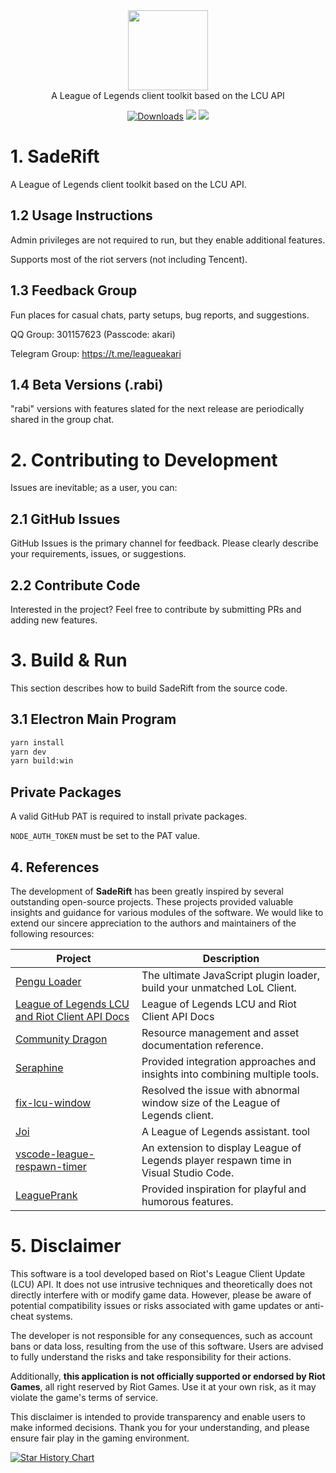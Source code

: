 <div align="center">
  <div>
    <img
    src="https://github.com/LeagueAkari/LeagueAkari/raw/HEAD/pictures/logo.png"
    width="128"
    height="128"
    />
  </div>
  A League of Legends client toolkit based on the LCU API
</div>

<p align="center">
    <a href="https://github.com/LeagueAkari/LeagueAkari/releases"><img src="https://img.shields.io/github/release/LeagueAkari/LeagueAkari.svg?style=flat-square&maxAge=600" alt="Downloads"></a>
    <a href="https://github.com/LeagueAkari/LeagueAkari/releases">
    <img src="https://img.shields.io/github/downloads/LeagueAkari/LeagueAkari/total?style=flat&label=Downloads"></a>
    <a href="https://github.com/LeagueAkari/LeagueAkari/stargazers">
    <img src="https://img.shields.io/github/stars/LeagueAkari/LeagueAkari?style=flat&label=Stars">
  </a>
</p>

# 1. SadeRift

A League of Legends client toolkit based on the LCU API.

## 1.2 Usage Instructions

Admin privileges are not required to run, but they enable additional features.

Supports most of the riot servers (not including Tencent).

## 1.3 Feedback Group

Fun places for casual chats, party setups, bug reports, and suggestions.

QQ Group: 301157623 (Passcode: akari)

Telegram Group: https://t.me/leagueakari

## 1.4 Beta Versions (.rabi)

"rabi" versions with features slated for the next release are periodically shared in the group chat.

# 2. Contributing to Development

Issues are inevitable; as a user, you can:

## 2.1 GitHub Issues

GitHub Issues is the primary channel for feedback. Please clearly describe your requirements, issues, or suggestions.

## 2.2 Contribute Code

Interested in the project? Feel free to contribute by submitting PRs and adding new features.

# 3. Build & Run

This section describes how to build SadeRift from the source code.

## 3.1 Electron Main Program

```bash
yarn install
yarn dev
yarn build:win
```

## Private Packages

A valid GitHub PAT is required to install private packages.

`NODE_AUTH_TOKEN` must be set to the PAT value.

## 4. References

The development of **SadeRift** has been greatly inspired by several outstanding open-source projects. These projects provided valuable insights and guidance for various modules of the software. We would like to extend our sincere appreciation to the authors and maintainers of the following resources:

| Project                                                                                            | Description                                                                          |
| -------------------------------------------------------------------------------------------------- | ------------------------------------------------------------------------------------ |
| [Pengu Loader](https://github.com/PenguLoader/PenguLoader)                                         | The ultimate JavaScript plugin loader, build your unmatched LoL Client.              |
| [League of Legends LCU and Riot Client API Docs](https://github.com/KebsCS/lcu-and-riotclient-api) | League of Legends LCU and Riot Client API Docs                                       |
| [Community Dragon](https://www.communitydragon.org/documentation/assets)                           | Resource management and asset documentation reference.                               |
| [Seraphine](https://github.com/Zzaphkiel/Seraphine)                                                | Provided integration approaches and insights into combining multiple tools.          |
| [fix-lcu-window](https://github.com/LeagueTavern/fix-lcu-window)                                   | Resolved the issue with abnormal window size of the League of Legends client.        |
| [Joi](https://github.com/watchingfun/Joi)                                                          | A League of Legends assistant. tool                                                  |
| [vscode-league-respawn-timer](https://github.com/Coooookies/vscode-league-respawn-timer)           | An extension to display League of Legends player respawn time in Visual Studio Code. |
| [LeaguePrank](https://github.com/LeagueTavern/LeaguePrank)                                         | Provided inspiration for playful and humorous features.                              |

# 5. Disclaimer

This software is a tool developed based on Riot's League Client Update (LCU) API. It does not use intrusive techniques and theoretically does not directly interfere with or modify game data. However, please be aware of potential compatibility issues or risks associated with game updates or anti-cheat systems.

The developer is not responsible for any consequences, such as account bans or data loss, resulting from the use of this software. Users are advised to fully understand the risks and take responsibility for their actions.

Additionally, **this application is not officially supported or endorsed by Riot Games**, all right reserved by Riot Games. Use it at your own risk, as it may violate the game's terms of service.

This disclaimer is intended to provide transparency and enable users to make informed decisions. Thank you for your understanding, and please ensure fair play in the gaming environment.

[![Star History Chart](https://api.star-history.com/svg?repos=LeagueAkari/LeagueAkari&type=Date)](https://star-history.com/#LeagueAkari/LeagueAkari&Date)
